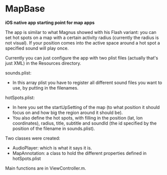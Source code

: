 MapBase
=======


**iOS native app starting point for map apps**

The app is similar to what Magnus showed with his Flash variant: you can set hot spots on a map with a certain activity radius (currently the radius is not visual). If your position comes into the active space around a hot spot a specified sound will play once.

Currently you can just configure the app with two plist files (actually that's just XML) in the Resources directory.

sounds.plist:
- In this array plist you have to register all different sound files you want to use, by putting in the filenames.

hotSpots.plist:
- In here you set the startUpSetting of the map (to what position it should focus on and how big the region around it should be).
- You also define the hot spots, with filling in the position (lat, lon coordinates), radius, title, subtitle and soundId (the id specified by the position of the filename in sounds.plist).

Two classes were created:
- AudioPlayer: which is what it says it is.
- MapAnnotation: a class to hold the different properties defined in hotSpots.plist

Main functions are in ViewController.m.